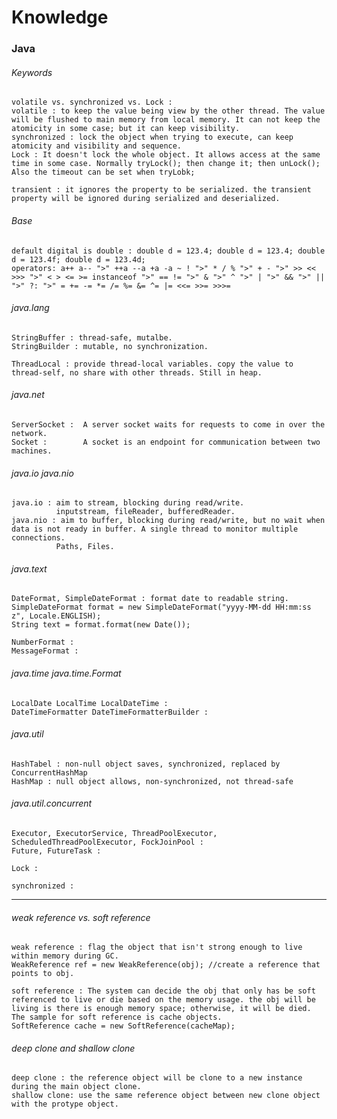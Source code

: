 # Knowledge

### Java

###### Keywords

```
volatile vs. synchronized vs. Lock : 
volatile : to keep the value being view by the other thread. The value will be flushed to main memory from local memory. It can not keep the atomicity in some case; but it can keep visibility.
synchronized : lock the object when trying to execute, can keep atomicity and visibility and sequence.
Lock : It doesn't lock the whole object. It allows access at the same time in some case. Normally tryLock(); then change it; then unLock(); Also the timeout can be set when tryLobk;
```

```
transient : it ignores the property to be serialized. the transient property will be ignored during serialized and deserialized.
```

###### Base

```
default digital is double : double d = 123.4; double d = 123.4; double d = 123.4f; double d = 123.4d;
operators: a++ a-- ">" ++a --a +a -a ~ ! ">" * / % ">" + - ">" >> << >>> ">" < > <= >= instanceof ">" == != ">" & ">" ^ ">" | ">" && ">" || ">" ?: ">" = += -= *= /= %= &= ^= |= <<= >>= >>>=
```

###### java.lang

```
StringBuffer : thread-safe, mutalbe.
StringBuilder : mutable, no synchronization.
```

```
ThreadLocal : provide thread-local variables. copy the value to thread-self, no share with other threads. Still in heap.
```

###### java.net

```
ServerSocket :  A server socket waits for requests to come in over the network.
Socket :        A socket is an endpoint for communication between two machines.
```

###### java.io java.nio

```
java.io : aim to stream, blocking during read/write.
          inputstream, fileReader, bufferedReader.
java.nio : aim to buffer, blocking during read/write, but no wait when data is not ready in buffer. A single thread to monitor multiple connections. 
          Paths, Files.
```

###### java.text

```
DateFormat, SimpleDateFormat : format date to readable string.
SimpleDateFormat format = new SimpleDateFormat("yyyy-MM-dd HH:mm:ss z", Locale.ENGLISH);
String text = format.format(new Date());

NumberFormat : 
MessageFormat :
```


###### java.time java.time.Format

```
LocalDate LocalTime LocalDateTime : 
DateTimeFormatter DateTimeFormatterBuilder :
```

###### java.util

```
HashTabel : non-null object saves, synchronized, replaced by ConcurrentHashMap 
HashMap : null object allows, non-synchronized, not thread-safe
```

###### java.util.concurrent

```
Executor, ExecutorService, ThreadPoolExecutor, ScheduledThreadPoolExecutor, FockJoinPool : 
Future, FutureTask : 

Lock :

synchronized : 
```

---------------------------------------------------------------------------------------------
###### weak reference vs. soft reference

```
weak reference : flag the object that isn't strong enough to live within memory during GC.
WeakReference ref = new WeakReference(obj); //create a reference that points to obj.

soft reference : The system can decide the obj that only has be soft referenced to live or die based on the memory usage. the obj will be living is there is enough memory space; otherwise, it will be died. The sample for soft reference is cache objects.
SoftReference cache = new SoftReference(cacheMap);
```

###### deep clone and shallow clone

```
deep clone : the reference object will be clone to a new instance during the main object clone.
shallow clone: use the same reference object between new clone object with the protype object.
```